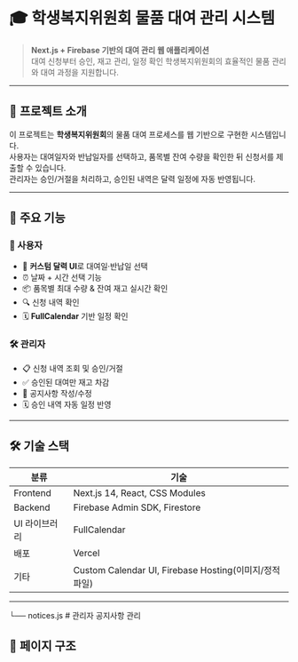 # 🎓 학생복지위원회 물품 대여 관리 시스템

> **Next.js + Firebase 기반의 대여 관리 웹 애플리케이션**  
> 대여 신청부터 승인, 재고 관리, 일정 확인
> 학생복지위원회의 효율적인 물품 관리와 대여 과정을 지원합니다.

---

## 📌 프로젝트 소개

이 프로젝트는 **학생복지위원회**의 물품 대여 프로세스를 웹 기반으로 구현한 시스템입니다.  
사용자는 대여일자와 반납일자를 선택하고, 품목별 잔여 수량을 확인한 뒤 신청서를 제출할 수 있습니다.  
관리자는 승인/거절을 처리하고, 승인된 내역은 달력 일정에 자동 반영됩니다.

---

## 🚀 주요 기능

### 👥 사용자
- 📅 **커스텀 달력 UI**로 대여일·반납일 선택
- ⏰ 날짜 + 시간 선택 기능
- 📦 품목별 최대 수량 & 잔여 재고 실시간 확인
- 🔍 신청 내역 확인
- 🗓 **FullCalendar** 기반 일정 확인

### 🛠 관리자
- 📋 신청 내역 조회 및 승인/거절
- ✅ 승인된 대여만 재고 차감
- 📢 공지사항 작성/수정
- 🗓 승인 내역 자동 일정 반영

---

## 🛠 기술 스택

| 분류           | 기술 |
|----------------|------|
| Frontend       | Next.js 14, React, CSS Modules |
| Backend        | Firebase Admin SDK, Firestore |
| UI 라이브러리  | FullCalendar |
| 배포           | Vercel |
| 기타           | Custom Calendar UI, Firebase Hosting(이미지/정적 파일) |

---

└── notices.js # 관리자 공지사항 관리



## 📂 페이지 구조

